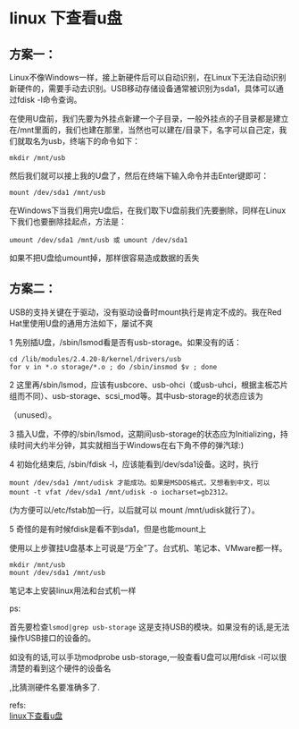 # linux 下查看u盘

## 方案一：
Linux不像Windows一样，接上新硬件后可以自动识别，在Linux下无法自动识别新硬件的，需要手动去识别。USB移动存储设备通常被识别为sda1，具体可以通过fdisk -l命令查询。

在使用U盘前，我们先要为外挂点新建一个子目录，一般外挂点的子目录都是建立在/mnt里面的，我们也建在那里，当然也可以建在/目录下，名字可以自己定，我们就取名为usb，终端下的命令如下：

	mkdir /mnt/usb
然后我们就可以接上我的U盘了，然后在终端下输入命令并击Enter键即可：

	mount /dev/sda1 /mnt/usb
在Windows下当我们用完U盘后，在我们取下U盘前我们先要删除，同样在Linux下我们也要删除挂起点，方法是：

	umount /dev/sda1 /mnt/usb 或 umount /dev/sda1
如果不把U盘给umount掉，那样很容易造成数据的丢失

## 方案二：
USB的支持关键在于驱动，没有驱动设备时mount执行是肯定不成的。我在Red Hat里使用U盘的通用方法如下，屡试不爽


1 先别插U盘，/sbin/lsmod看是否有usb-storage。如果没有的话：


	cd /lib/modules/2.4.20-8/kernel/drivers/usb
	for v in *.o storage/*.o ; do /sbin/insmod $v ; done

2 这里再/sbin/lsmod，应该有usbcore、usb-ohci（或usb-uhci，根据主板芯片组而不同）、usb-storage、scsi_mod等。其中usb-storage的状态应该为

（unused）。


3 插入U盘，不停的/sbin/lsmod，这期间usb-storage的状态应为Initializing，持续时间大约半分钟，其实就相当于Windows在右下角不停的弹汽球:)


4 初始化结束后, /sbin/fdisk -l，应该能看到/dev/sda1设备。这时，执行

	mount /dev/sda1 /mnt/udisk 才能成功。如果是MSDOS格式，又想看到中文，可以
	mount -t vfat /dev/sda1 /mnt/udisk -o iocharset=gb2312。


(为方便可以/etc/fstab加一行，以后就可以 mount /mnt/udisk就行了）。

5 奇怪的是有时候fdisk是看不到sda1，但是也能mount上


使用以上步骤挂U盘基本上可说是“万全”了。台式机、笔记本、VMware都一样。

	mkdir /mnt/usb
	mount /dev/sda1 /mnt/usb

笔记本上安装linux用法和台式机一样

ps:

首先要检查`lsmod|grep usb-storage` 这是支持USB的模块。如果没有的话,是无法操作USB接口的设备的。

如没有的话,可以手功modprobe usb-storage,一般查看U盘可以用fdisk -l可以很清楚的看到这个硬件的设备名

,比猜测硬件名要准确多了.


refs:  
[linux下查看u盘](http://solarenergy.blog.163.com/blog/static/177602486201171034947557/)  